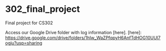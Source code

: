 # 302_final_project
Final project for CS302

Access our Google Drive folder with log information [here].
[here]: https://drive.google.com/drive/folders/1hIw_WaZPfqpyH6AnfTdHOG10UUI7ogju?usp=sharing
